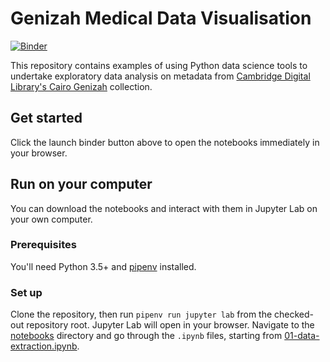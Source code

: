 # Genizah Medical Data Visualisation

[![Binder](https://mybinder.org/badge.svg)](https://mybinder.org/v2/gh/CamLib/genizah-medical-visualisation/master?urlpath=lab%2Ftree%2Fnotebooks%2F04-data-visualisation.ipynb)

This repository contains examples of using Python data science tools to
undertake exploratory data analysis on metadata from [Cambridge Digital
Library's Cairo Genizah][cudl-genizah]
collection.

## Get started

Click the launch binder button above to open the notebooks immediately in your
browser.

## Run on your computer

You can download the notebooks and interact with them in Jupyter Lab on your own
computer.

### Prerequisites

You'll need Python 3.5+ and [pipenv] installed.

### Set up

Clone the repository, then run `pipenv run jupyter lab` from the checked-out
repository root. Jupyter Lab will open in your browser. Navigate to the
[notebooks](./notebooks/) directory and go through the `.ipynb` files, starting
from [01-data-extraction.ipynb](./notebooks/01-data-extraction.ipynb).


[cudl-genizah]: https://cudl.lib.cam.ac.uk/collections/genizah/
[pipenv]: https://pipenv.readthedocs.io/en/latest/install/#installing-pipenv
